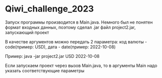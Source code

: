 # Qiwi_challenge_2023



Запуск программы производится в Main.java. Немного был не понятен формат входных данных, поэтому сделал .jar файл project2.jar, запускающий проект

В качестве аргументов можно передать 2 параметра: код валюты - code(пример: USD), дата - date(пример: 2022-10-08)


Пример:
java -jar project2.jar USD 2022-10-08


Если запускаем проект через вызов Main.java, то в аргументы Main надо указать соответствующие параметры
